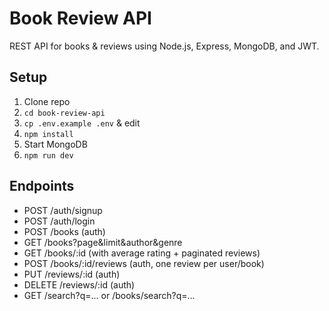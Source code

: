 # Book Review API

REST API for books & reviews using Node.js, Express, MongoDB, and JWT.

## Setup
1. Clone repo
2. `cd book-review-api`
3. `cp .env.example .env` & edit
4. `npm install`
5. Start MongoDB
6. `npm run dev`

## Endpoints
- POST /auth/signup
- POST /auth/login
- POST /books (auth)
- GET /books?page&limit&author&genre
- GET /books/:id (with average rating + paginated reviews)
- POST /books/:id/reviews (auth, one review per user/book)
- PUT /reviews/:id (auth)
- DELETE /reviews/:id (auth)
- GET /search?q=... or /books/search?q=...

